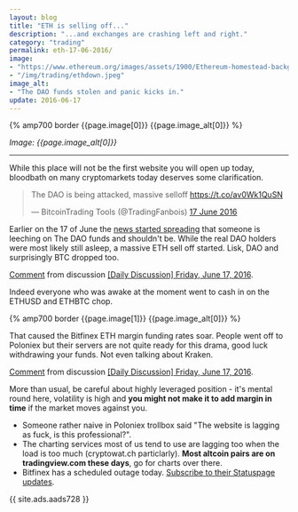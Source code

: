 ```yaml
---
layout: blog
title: "ETH is selling off..."
description: "...and exchanges are crashing left and right."
category: "trading"
permalink: eth-17-06-2016/
image:
- "https://www.ethereum.org/images/assets/1900/Ethereum-homestead-background-6.jpg"
- "/img/trading/ethdown.jpeg"
image_alt:
- "The DAO funds stolen and panic kicks in."
update: 2016-06-17
---
```


{% amp700 border {{page.image[0]}} {{page.image_alt[0]}} %}

_Image: {{page.image_alt[0]}}_

________________________

While this place will not be the first website you will open up today, bloodbath on many cryptomarkets today deserves some clarification.


<blockquote class="twitter-tweet" data-lang="en-gb"><p lang="en" dir="ltr">The DAO is being attacked, massive selloff <a href="https://t.co/av0Wk1QuSN">https://t.co/av0Wk1QuSN</a></p>&mdash; BitcoinTrading Tools (@TradingFanbois) <a href="https://twitter.com/TradingFanbois/status/743735739574214659">17 June 2016</a></blockquote>
<script async src="//platform.twitter.com/widgets.js" charset="utf-8"></script>


Earlier on the 17 of June the [news started spreading](https://news.ycombinator.com/item?id=11921216) that someone is leeching on The DAO funds and shouldn't be. While the real DAO holders were most likely still asleep, a massive ETH sell off started. Lisk, DAO and surprisingly BTC dropped too.

<div class="reddit-embed" data-embed-media="www.redditmedia.com" data-embed-parent="false" data-embed-live="true" data-embed-created="2016-06-17T10:32:40.829Z"><a href="https://www.reddit.com/r/BitcoinMarkets/comments/4ohgj1/daily_discussion_friday_june_17_2016/d4ctgbt">Comment</a> from discussion <a href="https://www.reddit.com/r/BitcoinMarkets/comments/4ohgj1/daily_discussion_friday_june_17_2016/">[Daily Discussion] Friday, June 17, 2016</a>.</div><script async src="https://www.redditstatic.com/comment-embed.js"></script>


Indeed everyone who was awake at the moment went to cash in on the ETHUSD and ETHBTC chop.

{% amp700 border {{page.image[1]}} {{page.image_alt[0]}} %}


That caused the Bitfinex ETH margin funding rates soar. People went off to Poloniex but their servers are not quite ready for this drama, good luck withdrawing your funds. Not even talking about Kraken.

<div class="reddit-embed" data-embed-media="www.redditmedia.com" data-embed-parent="false" data-embed-live="false" data-embed-created="2016-06-17T10:46:28.399Z"><a href="https://www.reddit.com/r/BitcoinMarkets/comments/4ohgj1/daily_discussion_friday_june_17_2016/d4cspky">Comment</a> from discussion <a href="https://www.reddit.com/r/BitcoinMarkets/comments/4ohgj1/daily_discussion_friday_june_17_2016/">[Daily Discussion] Friday, June 17, 2016</a>.</div><script async src="https://www.redditstatic.com/comment-embed.js"></script>




More than usual, be careful about highly leveraged position - it's mental round here, volatility is high and **you might not make it to add margin in time** if the market moves against you.

* Someone rather naive in Poloniex trollbox said "The website is lagging as fuck, is this professional?".
* The charting services most of us tend to use are lagging too when the load is too much (cryptowat.ch particlarly). **Most altcoin pairs are on tradingview.com these days**, go for charts over there.
* Bitfinex has a scheduled outage today. [Subscribe to their Statuspage updates](https://bitfinex.statuspage.io/).



{{ site.ads.aads728 }}
